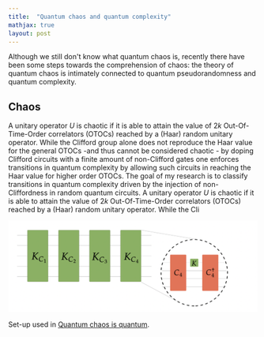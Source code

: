 ```yaml
---
title:  "Quantum chaos and quantum complexity"
mathjax: true
layout: post
---
```



 Although we still don't know what quantum chaos is, recently there have been some steps towards the comprehension of chaos: the theory of         quantum chaos is intimately connected to quantum pseudorandomness and quantum complexity. 
 
 
 
 
 
 
 
 
 
 
 
 <!-- more -->
 
 ## Chaos
 
 A unitary operator $U$ is chaotic if it is able to attain the value of $2k$ Out-Of-Time-Order correlators (OTOCs) reached by a (Haar) random unitary operator. While the Clifford group alone does not reproduce the Haar value for the general OTOCs -and thus cannot be considered chaotic - by doping Clifford circuits with a finite amount of non-Clifford gates one enforces transitions in quantum complexity by allowing such circuits in reaching the Haar value for higher order OTOCs. The goal of my research is to classify transitions in quantum complexity driven by the injection of non-Cliffordness in random quantum circuits. A unitary operator $U$ is chaotic if it is able to attain the value of $2k$ Out-Of-Time-Order correlators (OTOCs) reached by a (Haar) random unitary operator. While the Cli
  
![tra](websiteprova1.jpg)
  
  Set-up used in [Quantum chaos is quantum](https://arxiv.org/abs/2102.08406).
